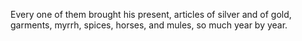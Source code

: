 Every one of them brought his present, articles of silver and of gold, garments, myrrh, spices, horses, and mules, so much year by year.
